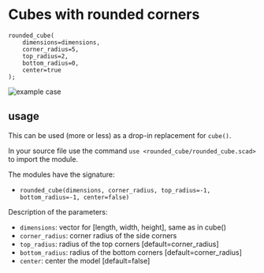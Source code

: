 Cubes with rounded corners
==========================

    rounded_cube(
        dimensions=dimensions,
        corner_radius=5,
        top_radius=2,
        bottom_radius=0,
        center=true
    );

![example case](case.png)


usage
-----

This can be used (more or less) as a drop-in replacement for `cube()`.

In your source file use the command `use <rounded_cube/rounded_cube.scad>` to
import the module.

The modules have the signature:

- `rounded_cube(dimensions, corner_radius, top_radius=-1, bottom_radius=-1, center=false)`

Description of the parameters:

- `dimensions`:     vector for [length, width, height], same as in cube()
- `corner_radius`:  corner radius of the side corners
- `top_radius`:     radius of the top corners [default=corner_radius]
- `bottom_radius`:  radius of the bottom corners [default=corner_radius]
- `center`:         center the model  [default=false]


